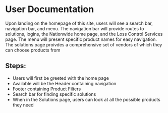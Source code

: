 # User Documentation

Upon landing on the homepage of this site, users will see a search bar, navigation bar, and menu.
The navigation bar will provide routes to solutions, logins, the Nationwide home page, and the Loss Control Services page. The menu will present specific product names for easy navigation.
The solutions page proivdes a comprehensive set of vendors of which they can choose products from

## Steps:
- Users will first be greeted with the home page
- Available will be the Header containing navigation
- Footer containing Product Filters
- Search bar for finding specific solutions
- When in the Solutions page, users can look at all the possible products they need
